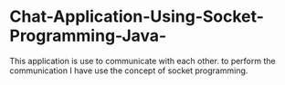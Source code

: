 # Chat-Application-Using-Socket-Programming-Java-
This application is use to communicate with each other. to perform the communication I have use the concept of socket programming. 
